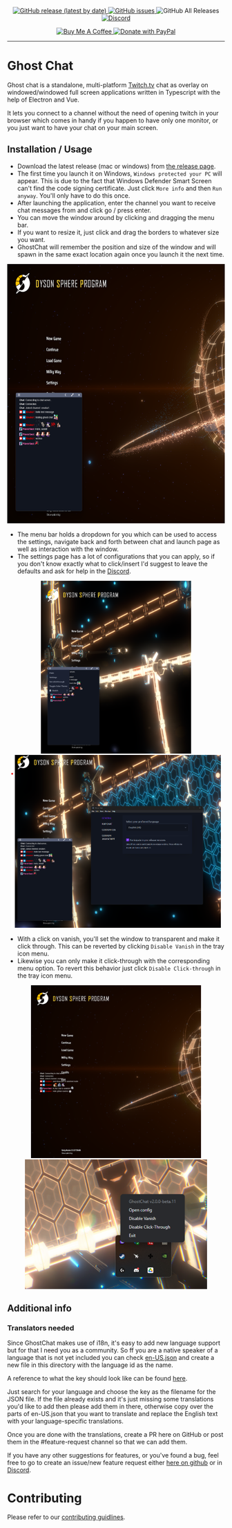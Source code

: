 <p align="center">
  <!-- <img alt="code style: prettier" src="https://img.shields.io/badge/code_style-prettier-ff69b4.svg?style=for-the-badge"> -->
  <a href="https://github.com/Enubia/ghost-chat/releases/latest">
    <img alt="GitHub release (latest by date)" src="https://img.shields.io/github/v/release/enubia/ghost-chat?style=for-the-badge">
  </a>
  <a href="https://github.com/Enubia/ghost-chat/issues?q=is%3Aissue+is%3Aopen+sort%3Aupdated-desc">
    <img alt="GitHub issues" src="https://img.shields.io/github/issues/enubia/ghost-chat?style=for-the-badge">
  </a>
  <img alt="GitHub All Releases" src="https://img.shields.io/github/downloads/enubia/ghost-chat/total?color=brightgreen&style=for-the-badge">
  <!-- <a href="https://www.twitch.tv/enubia1" target="_blank">
    <img alt="" src="https://img.shields.io/twitch/status/enubia1?color=%23a85fff&style=for-the-badge">
  </a> -->
  <a href="https://discord.gg/UVMX32dDcy" target="_blank">
    <img alt="Discord" src="https://img.shields.io/discord/1078447787252916234?label=Discord&logo=Discord&style=for-the-badge">
  </a>
</p>

<p align="center">
  <a href="https://www.buymeacoffee.com/enubia" target="_blank">
    <img src="https://www.buymeacoffee.com/assets/img/custom_images/orange_img.png" alt="Buy Me A Coffee" style="height: 41px !important;width: 174px !important" >
  </a>
  <a href="https://www.paypal.com/donate/?hosted_button_id=RQFDVMBP397KG">
    <img src="https://img.shields.io/badge/PayPal-00457C?style=for-the-badge&logo=paypal&logoColor=white" alt="Donate with PayPal" style="height: 41px !important;" />
  </a>
</p>

---

# Ghost Chat

Ghost chat is a standalone, multi-platform [Twitch.tv](https://www.twitch.tv) chat as overlay on windowed/windowed full screen applications written in Typescript with the help of Electron and Vue.

It lets you connect to a channel without the need of opening twitch in your browser which comes in handy if you happen to have only one monitor,
or you just want to have your chat on your main screen.

## Installation / Usage

- Download the latest release (mac or windows) from [the release page](https://github.com/Enubia/ghost-chat/releases).
- The first time you launch it on Windows, `Windows protected your PC` will appear. This is due to the fact that Windows Defender Smart Screen can't find the code signing certificate. Just click `More info` and then `Run anyway`. You'll only have to do this once.
- After launching the application, enter the channel you want to receive chat messages from and click go / press enter.
- You can move the window around by clicking and dragging the menu bar.
- If you want to resize it, just click and drag the borders to whatever size you want.
- GhostChat will remember the position and size of the window and will spawn in the same exact location again once you launch it the next time. 

<p align="center">
  <img src="images/main.png" alt="Donate with PayPal" style="height: 600px !important;" />
</p>

- The menu bar holds a dropdown for you which can be used to access the settings, navigate back and forth between chat and launch page as well as interaction with the window.
- The settings page has a lot of configurations that you can apply, so if you don't know exactly what to click/insert I'd suggest to leave the defaults and ask for help in the [Discord](https://discord.gg/UVMX32dDcy).


<p align="center">
  <img src="images/settings.png" alt="Donate with PayPal" style="height: 400px !important;" />
  <img src="images/settings-opened.png" alt="Donate with PayPal" style="height: 400px !important;" />
</p>

- With a click on vanish, you'll set the window to transparent and make it click through. This can be reverted by clicking `Disable Vanish` in the tray icon menu.
- Likewise you can only make it click-through with the corresponding menu option. To revert this behavior just click `Disable Click-through` in the tray icon menu.

<p align="center">
  <img src="images/vanished.png" alt="Donate with PayPal" style="height: 400px !important;" />
  <img src="images/tray.png" alt="Donate with PayPal" style="height: 300px !important;" />
</p>

## Additional info

### Translators needed
Since GhostChat makes use of i18n, it's easy to add new language support but for that I need you as a community.
So ff you are a native speaker of a language that is not yet included you can check [en-US.json](/i18n/locales/en-US.json) and create a new file in this directory with the language id as the name.


A reference to what the key should look like can be found [here](/src/components/languageMappingList.ts).

Just search for your language and choose the key as the filename for the JSON file.
If the file already exists and it's just missing some translations you'd like to add then please add them in there, otherwise copy over the parts of en-US.json that you want to translate and replace the English text with your language-specific translations.

Once you are done with the translations, create a PR here on GitHub or post them in the #feature-request channel so that we can add them. 

If you have any other suggestions for features, or you've found a bug, feel free to go to create an issue/new feature request either [here on github](https://github.com/Enubia/ghost-chat/issues/new/choose) or in [Discord](https://discord.gg/UVMX32dDcy).

# Contributing

Please refer to our [contributing guidlines](CONTRIBUTING.md).
